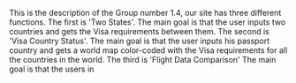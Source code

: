 This is the description of the Group number 1.4, our site has three different functions.
The first is 'Two States'.
    The main goal is that the user inputs two countries and gets the Visa requirements between them.
The second is 'Visa Country Status'.
    The main goal is that the user inputs his passport country and gets a world map color-coded with the Visa requirements for all the countries in the world.
The third is 'Flight Data Comparison'
    The main goal is that the users in

